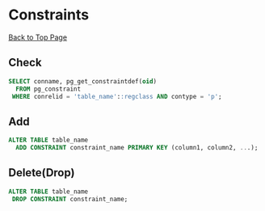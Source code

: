 # Constraints

[Back to Top Page](../SQL/00_index.md)

## Check

```SQL
SELECT conname, pg_get_constraintdef(oid)
  FROM pg_constraint
 WHERE conrelid = 'table_name'::regclass AND contype = 'p';
```

## Add

```SQL
ALTER TABLE table_name
  ADD CONSTRAINT constraint_name PRIMARY KEY (column1, column2, ...);
```

## Delete(Drop)

```SQL
ALTER TABLE table_name
 DROP CONSTRAINT constraint_name;
```
